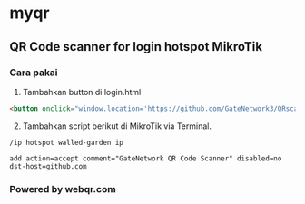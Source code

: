 # myqr
## QR Code scanner for login hotspot MikroTik

### Cara pakai

1. Tambahkan button di login.html
```html
<button onclick="window.location='https://github.com/GateNetwork3/QRscan';">QR Code</button>
```
2. Tambahkan script berikut di MikroTik via Terminal.
```
/ip hotspot walled-garden ip

add action=accept comment="GateNetwork QR Code Scanner" disabled=no dst-host=github.com
```

### Powered by webqr.com